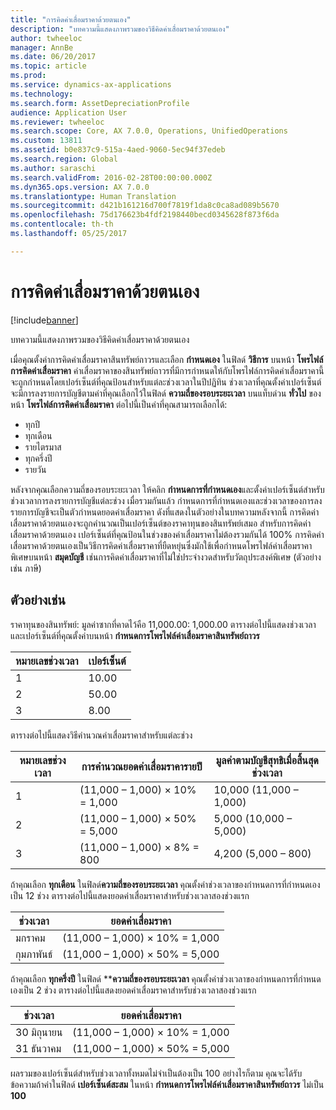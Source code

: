 ```yaml
---
title: "การคิดค่าเสื่อมราคาด้วยตนเอง"
description: "บทความนี้แสดงภาพรวมของวิธีคิดค่าเสื่อมราคาด้วยตนเอง"
author: twheeloc
manager: AnnBe
ms.date: 06/20/2017
ms.topic: article
ms.prod: 
ms.service: dynamics-ax-applications
ms.technology: 
ms.search.form: AssetDepreciationProfile
audience: Application User
ms.reviewer: twheeloc
ms.search.scope: Core, AX 7.0.0, Operations, UnifiedOperations
ms.custom: 13811
ms.assetid: b0e837c9-515a-4aed-9060-5ec94f37edeb
ms.search.region: Global
ms.author: saraschi
ms.search.validFrom: 2016-02-28T00:00:00.000Z
ms.dyn365.ops.version: AX 7.0.0
ms.translationtype: Human Translation
ms.sourcegitcommit: d421b161216d700f7819f1da8c0ca8ad089b5670
ms.openlocfilehash: 75d176623b4fdf2198440becd0345628f873f6da
ms.contentlocale: th-th
ms.lasthandoff: 05/25/2017

---
```


# <a name="manual-depreciation"></a>การคิดค่าเสื่อมราคาด้วยตนเอง

[!include[banner](../includes/banner.md)]


บทความนี้แสดงภาพรวมของวิธีคิดค่าเสื่อมราคาด้วยตนเอง

เมื่อคุณตั้งค่าการคิดค่าเสื่อมราคาสินทรัพย์ถาวรและเลือก **กำหนดเอง** ในฟิลด์ **วิธีการ** บนหน้า **โพรไฟล์การคิดค่าเสื่อมราคา** ค่าเสื่อมราคาของสินทรัพย์ถาวรที่มีการกำหนดให้กับโพรไฟล์การคิดค่าเสื่อมราคานี้ จะถูกกำหนดโดยเปอร์เซ็นต์ที่คุณป้อนสำหรับแต่ละช่วงเวลาในปีปฏิทิน ช่วงเวลาที่คุณตั้งค่าเปอร์เซ็นต์จะมีการลงรายการบัญชีตามค่าที่คุณเลือกไว้ในฟิลด์ **ความถี่ของรอบระยะเวลา** บนแท็บด่วน **ทั่วไป** ของหน้า **โพรไฟล์การคิดค่าเสื่อมราคา** ต่อไปนี้เป็นค่าที่คุณสามารถเลือกได้:

-   ทุกปี
-   ทุกเดือน
-   รายไตรมาส
-   ทุกครึ่งปี
-   รายวัน

หลังจากคุณเลือกความถี่ของรอบระยะเวลา ให้คลิก **กำหนดการที่กำหนดเอง**และตั้งค่าเปอร์เซ็นต์สำหรับช่วงเวลาการลงรายการบัญชีแต่ละช่วง เมื่อรวมกันแล้ว กำหนดการที่กำหนดเองและช่วงเวลาของการลงรายการบัญชีจะเป็นตัวกำหนดยอดค่าเสื่อมราคา ดังที่แสดงในตัวอย่างในบทความหลังจากนี้ การคิดค่าเสื่อมราคาด้วยตนเองจะถูกคำนวณเป็นเปอร์เซ็นต์ของราคาทุนของสินทรัพย์เสมอ สำหรับการคิดค่าเสื่อมราคาด้วยตนเอง เปอร์เซ็นต์ที่คุณป้อนในช่วงของค่าเสื่อมราคาไม่ต้องรวมกันได้ 100% การคิดค่าเสื่อมราคาด้วยตนเองเป็นวิธีการคิดค่าเสื่อมราคาที่ยืดหยุ่นซึ่งมักใช้เพื่อกำหนดโพรไฟล์ค่าเสื่อมราคาพิเศษบนหน้า **สมุดบัญชี** เช่นการคิดค่าเสื่อมราคาที่ไม่ใช่ประจำงวดสำหรับวัตถุประสงค์พิเศษ (ตัวอย่างเช่น ภาษี)

## <a name="examples"></a>ตัวอย่างเช่น
ราคาทุนของสินทรัพย์: มูลค่าซากที่คาดไว้คือ 11,000.00: 1,000.00 ตารางต่อไปนี้แสดงช่วงเวลาและเปอร์เซ็นต์ที่คุณตั้งค่าบนหน้า **กำหนดการโพรไฟล์ค่าเสื่อมราคาสินทรัพย์ถาวร**

| หมายเลขช่วงเวลา | เปอร์เซ็นต์ |
|-----------------|------------|
| 1               | 10.00      |
| 2               | 50.00      |
| 3               | 8.00       |

ตารางต่อไปนี้แสดงวิธีคำนวณค่าเสื่อมราคาสำหรับแต่ละช่วง

|  หมายเลขช่วงเวลา | การคำนวณยอดค่าเสื่อมราคารายปี | มูลค่าตามบัญชีสุทธิเมื่อสิ้นสุดช่วงเวลา |
|------------------|-----------------------------------------------|-------------------------------------------|
| 1                | (11,000 – 1,000) × 10% = 1,000                | 10,000 (11,000 – 1,000)                   |
| 2                | (11,000 – 1,000) × 50% = 5,000                | 5,000 (10,000 – 5,000)                    |
| 3                | (11,000 – 1,000) × 8% = 800                   | 4,200 (5,000 – 800)                       |

ถ้าคุณเลือก **ทุกเดือน** ในฟิลด์**ความถี่ของรอบระยะเวลา** คุณตั้งค่าช่วงเวลาของกำหนดการที่กำหนดเองเป็น 12 ช่วง ตารางต่อไปนี้แสดงยอดค่าเสื่อมราคาสำหรับช่วงเวลาสองช่วงแรก

| ช่วงเวลา | ยอดค่าเสื่อมราคา            |
|----------|--------------------------------|
| มกราคม  | (11,000 – 1,000) × 10% = 1,000 |
| กุมภาพันธ์ | (11,000 – 1,000) × 50% = 5,000 |

ถ้าคุณเลือก **ทุกครึ่งปี** ในฟิลด์ ****ความถี่ของรอบระยะเวลา** คุณตั้งค่าช่วงเวลาของกำหนดการที่กำหนดเองเป็น 2 ช่วง ตารางต่อไปนี้แสดงยอดค่าเสื่อมราคาสำหรับช่วงเวลาสองช่วงแรก

| ช่วงเวลา    | ยอดค่าเสื่อมราคา            |
|-------------|--------------------------------|
| 30 มิถุนายน     | (11,000 – 1,000) × 10% = 1,000 |
| 31 ธันวาคม | (11,000 – 1,000) × 50% = 5,000 |

ผลรวมของเปอร์เซ็นต์สำหรับช่วงเวลาทั้งหมดไม่จำเป็นต้องเป็น 100 อย่างไรก็ตาม คุณจะได้รับข้อความถ้าค่าในฟิลด์ **เปอร์เซ็นต์สะสม** ในหน้า **กำหนดการโพรไฟล์ค่าเสื่อมราคาสินทรัพย์ถาวร** ไม่เป็น **100**




